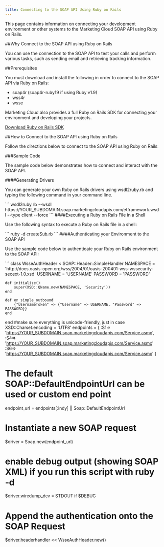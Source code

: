 ```yaml
---
title: Connecting to the SOAP API Using Ruby on Rails
---
```

<p>This page contains information on connecting your development environment or other systems to the Marketing Cloud SOAP API using Ruby on Rails.</p>

##Why Connect to the SOAP API using Ruby on Rails
<p>You can use the connection to the SOAP API to test your calls and perform various tasks, such as sending email and retrieving tracking information.</p>

##Prerequisites
<p>You must download and install the following in order to connect to the SOAP API via Ruby on Rails:</p>
<ul>
<li>soap4r (soap4r-ruby19 if using Ruby v1.9)</li>
<li>wss4r</li>
<li>wsse</li>
</ul>
<p>Marketing Cloud also provides a full Ruby on Rails SDK for connecting your environment and developing your projects.</p>

[Download Ruby on Rails SDK](https://github.com/ExactTarget/FuelSDK-Ruby)

##How to Connect to the SOAP API using Ruby on Rails
<p>Follow the directions below to connect to the SOAP API using Ruby on Rails:</p>

###Sample Code
<p>The sample code below demonstrates how to connect and interact with the SOAP API.</p>

####Generating Drivers
<p>You can generate your own Ruby on Rails drivers using wsdl2ruby.rb and typing the following command in your command line.</p>
```
wsdl2ruby.rb --wsdl https://YOUR_SUBDOMAIN.soap.marketingcloudapis.com/etframework.wsdl --type client --force
```
####Executing a Ruby on Rails File in a Shell
<p>Use the following syntax to execute a Ruby on Rails file in a shell:</p>
```
ruby -d createSub.rb
```
####Authenticating your Environment to the SOAP API
<p>Use the sample code below to authenticate your Ruby on Rails environment to the SOAP API:</p>
```
class WsseAuthHeader < SOAP::Header::SimpleHandler
    NAMESPACE = 'http://docs.oasis-open.org/wss/2004/01/oasis-200401-wss-wssecurity-secext-1.0.xsd'
    USERNAME  = 'USERNAME'
    PASSWORD  = 'PASSWORD'

    def initialize()
        super(XSD::QName.new(NAMESPACE, 'Security'))
    end

    def on_simple_outbound
        {"UsernameToken" => {"Username" => USERNAME, "Password" => PASSWORD}}
    end
end
#make sure everything is unicode-friendly, just in case
XSD::Charset.encoding = 'UTF8'
endpoints = {
    :S1=> 'https://YOUR_SUBDOMAIN.soap.marketingcloudapis.com/Service.asmx',
    :S4=> 'https://YOUR_SUBDOMAIN.soap.marketingcloudapis.com/Service.asmx'
    :S6=> 'https://YOUR_SUBDOMAIN.soap.marketingcloudapis.com/Service.asmx'
}
# The default SOAP::DefaultEndpointUrl can be used or custom end point
endpoint_url = endpoints[:indy] || Soap::DefaultEndpointUrl
# Instantiate a new SOAP request
$driver = Soap.new(endpoint_url)
# enable debug output (showing SOAP XML) if you run this script with ruby -d
$driver.wiredump_dev = STDOUT if $DEBUG
# Append the authentication onto the SOAP Request
$driver.headerhandler << WsseAuthHeader.new()
```
